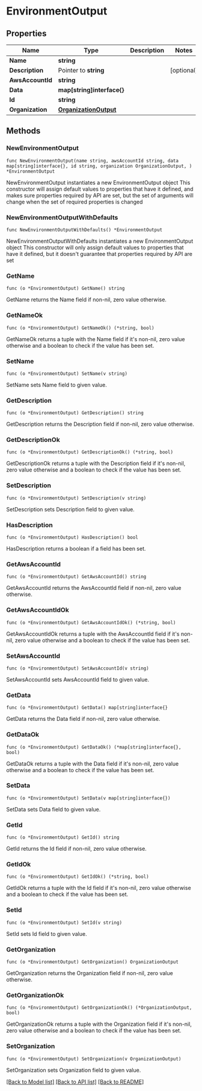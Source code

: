 # EnvironmentOutput

## Properties

Name | Type | Description | Notes
------------ | ------------- | ------------- | -------------
**Name** | **string** |  | 
**Description** | Pointer to **string** |  | [optional] 
**AwsAccountId** | **string** |  | 
**Data** | **map[string]interface{}** |  | 
**Id** | **string** |  | 
**Organization** | [**OrganizationOutput**](OrganizationOutput.md) |  | 

## Methods

### NewEnvironmentOutput

`func NewEnvironmentOutput(name string, awsAccountId string, data map[string]interface{}, id string, organization OrganizationOutput, ) *EnvironmentOutput`

NewEnvironmentOutput instantiates a new EnvironmentOutput object
This constructor will assign default values to properties that have it defined,
and makes sure properties required by API are set, but the set of arguments
will change when the set of required properties is changed

### NewEnvironmentOutputWithDefaults

`func NewEnvironmentOutputWithDefaults() *EnvironmentOutput`

NewEnvironmentOutputWithDefaults instantiates a new EnvironmentOutput object
This constructor will only assign default values to properties that have it defined,
but it doesn't guarantee that properties required by API are set

### GetName

`func (o *EnvironmentOutput) GetName() string`

GetName returns the Name field if non-nil, zero value otherwise.

### GetNameOk

`func (o *EnvironmentOutput) GetNameOk() (*string, bool)`

GetNameOk returns a tuple with the Name field if it's non-nil, zero value otherwise
and a boolean to check if the value has been set.

### SetName

`func (o *EnvironmentOutput) SetName(v string)`

SetName sets Name field to given value.


### GetDescription

`func (o *EnvironmentOutput) GetDescription() string`

GetDescription returns the Description field if non-nil, zero value otherwise.

### GetDescriptionOk

`func (o *EnvironmentOutput) GetDescriptionOk() (*string, bool)`

GetDescriptionOk returns a tuple with the Description field if it's non-nil, zero value otherwise
and a boolean to check if the value has been set.

### SetDescription

`func (o *EnvironmentOutput) SetDescription(v string)`

SetDescription sets Description field to given value.

### HasDescription

`func (o *EnvironmentOutput) HasDescription() bool`

HasDescription returns a boolean if a field has been set.

### GetAwsAccountId

`func (o *EnvironmentOutput) GetAwsAccountId() string`

GetAwsAccountId returns the AwsAccountId field if non-nil, zero value otherwise.

### GetAwsAccountIdOk

`func (o *EnvironmentOutput) GetAwsAccountIdOk() (*string, bool)`

GetAwsAccountIdOk returns a tuple with the AwsAccountId field if it's non-nil, zero value otherwise
and a boolean to check if the value has been set.

### SetAwsAccountId

`func (o *EnvironmentOutput) SetAwsAccountId(v string)`

SetAwsAccountId sets AwsAccountId field to given value.


### GetData

`func (o *EnvironmentOutput) GetData() map[string]interface{}`

GetData returns the Data field if non-nil, zero value otherwise.

### GetDataOk

`func (o *EnvironmentOutput) GetDataOk() (*map[string]interface{}, bool)`

GetDataOk returns a tuple with the Data field if it's non-nil, zero value otherwise
and a boolean to check if the value has been set.

### SetData

`func (o *EnvironmentOutput) SetData(v map[string]interface{})`

SetData sets Data field to given value.


### GetId

`func (o *EnvironmentOutput) GetId() string`

GetId returns the Id field if non-nil, zero value otherwise.

### GetIdOk

`func (o *EnvironmentOutput) GetIdOk() (*string, bool)`

GetIdOk returns a tuple with the Id field if it's non-nil, zero value otherwise
and a boolean to check if the value has been set.

### SetId

`func (o *EnvironmentOutput) SetId(v string)`

SetId sets Id field to given value.


### GetOrganization

`func (o *EnvironmentOutput) GetOrganization() OrganizationOutput`

GetOrganization returns the Organization field if non-nil, zero value otherwise.

### GetOrganizationOk

`func (o *EnvironmentOutput) GetOrganizationOk() (*OrganizationOutput, bool)`

GetOrganizationOk returns a tuple with the Organization field if it's non-nil, zero value otherwise
and a boolean to check if the value has been set.

### SetOrganization

`func (o *EnvironmentOutput) SetOrganization(v OrganizationOutput)`

SetOrganization sets Organization field to given value.



[[Back to Model list]](../README.md#documentation-for-models) [[Back to API list]](../README.md#documentation-for-api-endpoints) [[Back to README]](../README.md)


